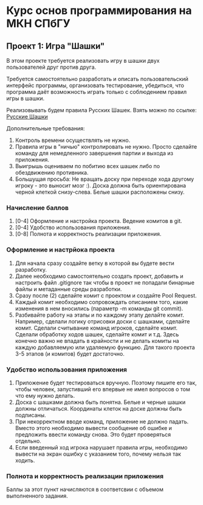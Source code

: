 # Курс основ программирования на МКН СПбГУ
## Проект 1: Игра "Шашки"

В этом проекте требуется реализовать игру в шашки двух пользователей друг против друга.

Требуется самостоятельно разработать и описать пользовательский интерфейс программы,
организовать тестирование, убедиться, что программа даёт возможность играть только с
соблюдением правил игры в шашки.

Реализовывать будем правила Русских Шашек. Взять можно по ссылке: [Русские Шашки](https://ru.wikipedia.org/wiki/Русские_шашки)

Дополнительные требования:

1. Контроль времени осуществлять не нужно.
2. Правила игры в "ничью" контролировать не нужно. Просто сделайте команду для немедленного завершения партии и выхода из приложения.
3. Выигрышь оцениваем по побитию всех шашек либо по обездвижению противника.
4. Большущая просьба: Не вращать доску при переходе хода другому игроку - это выносит мозг :).
   Доска должна быть ориентирована черной клеткой снизу-слева. Белые шашки расположены снизу.

### Начисление баллов

1. [0-4] Оформление и настройка проекта. Ведение комитов в git.
2. [0-4] Удобство использования приложения.
3. [0-8] Полнота и корректность реализации приложения.

### Оформление и настрйока проекта

1. Для начала сразу создайте ветку в которой вы будете вести разработку.
2. Далее необходимо самостоятельно создать проект, добавить и настроить файл
   .gitignore так чтобы в проект не попадали бинарные файлы и метаданные среды
   разработки.
3. Сразу после (2) сделайте комит с проектом и создайте Pool Request.
4. Каждый комит необходимо сопровождать описанием того, какие изменения в нем
   вносились (параметр -m команды git commit).
5. Разбивайте работу на этапы и по каждому этапу делайте комит. Например,
   сделали логику отрисовки доски с шашками, сделайте комит. Сделали считывание
   команд игроков, сделайте комит. Сделали обработку ходов шашек, сделайте комит
   и т.д. Здесь конечно важно не впадать в крайности и не делать комиты на каждую
   добавляемую или удаляемую функцию. Для такого проекта 3-5 этапов (и комитов)
   будет достаточно.

### Удобство использования приложения

1. Приложение будет тестироваться вручную. Поэтому пишите его так, чтобы человек,
   запустивший его впервые не имел вопросов о том что ему нужно делать.
2. Доска с шашками должна быть понятна. Белые и черные шашки должны отличаться.
   Координаты клеток на доске должны быть подписаны.
3. При некорректном вводе команд, приложение не должно падать. Вместо этого
   необходимо вывести сообщение об ошибке и предложить ввести команду снова.
   Это будет проверяться отдельно.
4. Если введенный ход игрока нарушает правила игры, необходимо вывести на экран
   ошибку с указанием того, почему нельзя так ходить.

### Полнота и корректность реализации приложения

Баллы за этот пункт начисляются в соответсвии с объемом выполненного задания.

